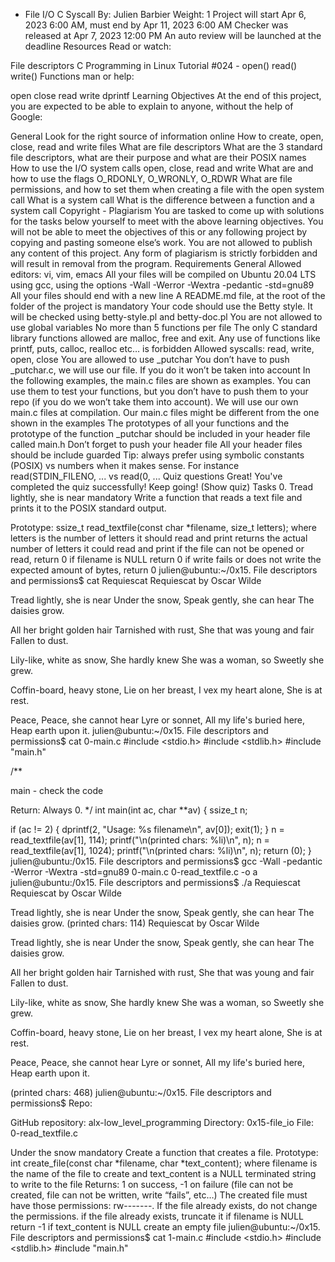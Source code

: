  - File I/O C Syscall By: Julien Barbier Weight: 1 Project will start Apr 6, 2023 6:00 AM, must end by Apr 11, 2023 6:00 AM Checker was released at Apr 7, 2023 12:00 PM An auto review will be launched at the deadline Resources Read or watch:

File descriptors C Programming in Linux Tutorial #024 - open() read() write() Functions man or help:

open close read write dprintf Learning Objectives At the end of this project, you are expected to be able to explain to anyone, without the help of Google:

General Look for the right source of information online How to create, open, close, read and write files What are file descriptors What are the 3 standard file descriptors, what are their purpose and what are their POSIX names How to use the I/O system calls open, close, read and write What are and how to use the flags O_RDONLY, O_WRONLY, O_RDWR What are file permissions, and how to set them when creating a file with the open system call What is a system call What is the difference between a function and a system call Copyright - Plagiarism You are tasked to come up with solutions for the tasks below yourself to meet with the above learning objectives. You will not be able to meet the objectives of this or any following project by copying and pasting someone else’s work. You are not allowed to publish any content of this project. Any form of plagiarism is strictly forbidden and will result in removal from the program. Requirements General Allowed editors: vi, vim, emacs All your files will be compiled on Ubuntu 20.04 LTS using gcc, using the options -Wall -Werror -Wextra -pedantic -std=gnu89 All your files should end with a new line A README.md file, at the root of the folder of the project is mandatory Your code should use the Betty style. It will be checked using betty-style.pl and betty-doc.pl You are not allowed to use global variables No more than 5 functions per file The only C standard library functions allowed are malloc, free and exit. Any use of functions like printf, puts, calloc, realloc etc… is forbidden Allowed syscalls: read, write, open, close You are allowed to use _putchar You don’t have to push _putchar.c, we will use our file. If you do it won’t be taken into account In the following examples, the main.c files are shown as examples. You can use them to test your functions, but you don’t have to push them to your repo (if you do we won’t take them into account). We will use our own main.c files at compilation. Our main.c files might be different from the one shown in the examples The prototypes of all your functions and the prototype of the function _putchar should be included in your header file called main.h Don’t forget to push your header file All your header files should be include guarded Tip: always prefer using symbolic constants (POSIX) vs numbers when it makes sense. For instance read(STDIN_FILENO, ... vs read(0, ... Quiz questions Great! You've completed the quiz successfully! Keep going! (Show quiz) Tasks 0. Tread lightly, she is near mandatory Write a function that reads a text file and prints it to the POSIX standard output.

Prototype: ssize_t read_textfile(const char *filename, size_t letters); where letters is the number of letters it should read and print returns the actual number of letters it could read and print if the file can not be opened or read, return 0 if filename is NULL return 0 if write fails or does not write the expected amount of bytes, return 0 julien@ubuntu:~/0x15. File descriptors and permissions$ cat Requiescat Requiescat by Oscar Wilde

Tread lightly, she is near Under the snow, Speak gently, she can hear The daisies grow.

All her bright golden hair Tarnished with rust, She that was young and fair Fallen to dust.

Lily-like, white as snow, She hardly knew She was a woman, so Sweetly she grew.

Coffin-board, heavy stone, Lie on her breast, I vex my heart alone, She is at rest.

Peace, Peace, she cannot hear Lyre or sonnet, All my life's buried here, Heap earth upon it. julien@ubuntu:~/0x15. File descriptors and permissions$ cat 0-main.c #include <stdio.h> #include <stdlib.h> #include "main.h"

/**

main - check the code

Return: Always 0. */ int main(int ac, char **av) { ssize_t n;

if (ac != 2) { dprintf(2, "Usage: %s filename\n", av[0]); exit(1); } n = read_textfile(av[1], 114); printf("\n(printed chars: %li)\n", n); n = read_textfile(av[1], 1024); printf("\n(printed chars: %li)\n", n); return (0); } julien@ubuntu:/0x15. File descriptors and permissions$ gcc -Wall -pedantic -Werror -Wextra -std=gnu89 0-main.c 0-read_textfile.c -o a julien@ubuntu:/0x15. File descriptors and permissions$ ./a Requiescat Requiescat by Oscar Wilde

Tread lightly, she is near Under the snow, Speak gently, she can hear The daisies grow. (printed chars: 114) Requiescat by Oscar Wilde

Tread lightly, she is near Under the snow, Speak gently, she can hear The daisies grow.

All her bright golden hair Tarnished with rust, She that was young and fair Fallen to dust.

Lily-like, white as snow, She hardly knew She was a woman, so Sweetly she grew.

Coffin-board, heavy stone, Lie on her breast, I vex my heart alone, She is at rest.

Peace, Peace, she cannot hear Lyre or sonnet, All my life's buried here, Heap earth upon it.

(printed chars: 468) julien@ubuntu:~/0x15. File descriptors and permissions$ Repo:

GitHub repository: alx-low_level_programming Directory: 0x15-file_io File: 0-read_textfile.c

Under the snow mandatory Create a function that creates a file.
Prototype: int create_file(const char *filename, char *text_content); where filename is the name of the file to create and text_content is a NULL terminated string to write to the file Returns: 1 on success, -1 on failure (file can not be created, file can not be written, write “fails”, etc…) The created file must have those permissions: rw-------. If the file already exists, do not change the permissions. if the file already exists, truncate it if filename is NULL return -1 if text_content is NULL create an empty file julien@ubuntu:~/0x15. File descriptors and permissions$ cat 1-main.c #include <stdio.h> #include <stdlib.h> #include "main.h"
